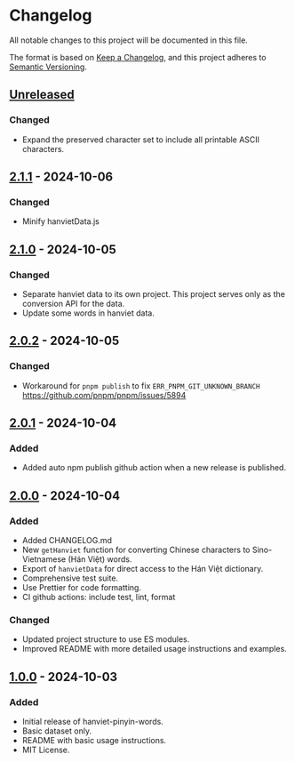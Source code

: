# Changelog

All notable changes to this project will be documented in this file.

The format is based on [Keep a Changelog](https://keepachangelog.com/en/1.1.0/),
and this project adheres to [Semantic Versioning](https://semver.org/spec/v2.0.0.html).

## [Unreleased]

### Changed
- Expand the preserved character set to include all printable ASCII characters.

## [2.1.1] - 2024-10-06

### Changed
- Minify hanvietData.js

## [2.1.0] - 2024-10-05

### Changed
- Separate hanviet data to its own project. This project serves only as the conversion API for the data.
- Update some words in hanviet data.

## [2.0.2] - 2024-10-05

### Changed
- Workaround for `pnpm publish` to fix `ERR_PNPM_GIT_UNKNOWN_BRANCH` https://github.com/pnpm/pnpm/issues/5894

## [2.0.1] - 2024-10-04

### Added
- Added auto npm publish github action when a new release is published.

## [2.0.0] - 2024-10-04

### Added
- Added CHANGELOG.md
- New `getHanviet` function for converting Chinese characters to Sino-Vietnamese (Hán Việt) words.
- Export of `hanvietData` for direct access to the Hán Việt dictionary.
- Comprehensive test suite.
- Use Prettier for code formatting.
- CI github actions: include test, lint, format

### Changed
- Updated project structure to use ES modules.
- Improved README with more detailed usage instructions and examples.

## [1.0.0] - 2024-10-03

### Added
- Initial release of hanviet-pinyin-words.
- Basic dataset only.
- README with basic usage instructions.
- MIT License.

[Unreleased]: https://github.com/ph0ngp/hanviet-pinyin-words/compare/v2.1.1...HEAD
[2.1.1]: https://github.com/ph0ngp/hanviet-pinyin-words/compare/v2.1.0...v2.1.1
[2.1.0]: https://github.com/ph0ngp/hanviet-pinyin-words/compare/v2.0.2...v2.1.0
[2.0.2]: https://github.com/ph0ngp/hanviet-pinyin-words/compare/v2.0.1...v2.0.2
[2.0.1]: https://github.com/ph0ngp/hanviet-pinyin-words/compare/v2.0.0...v2.0.1
[2.0.0]: https://github.com/ph0ngp/hanviet-pinyin-words/compare/v1.0.0...v2.0.0
[1.0.0]: https://github.com/ph0ngp/hanviet-pinyin-words/releases/tag/v1.0.0